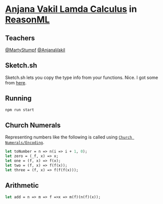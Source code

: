 # [Anjana Vakil Lamda Calculus](https://www.youtube.com/watch?v=QrywiG2q-QQ) in [ReasonML](https://reasonml.github.io)

## Teachers

[@MartyStumpf](https://www.twitter.com/@MartyStumpf)
[@AnjanaVakil](https://www.twitter.com/@AnjanaVakil)

## Sketch.sh

Sketch.sh lets you copy the type info from your functions. Nice. I got some from [here](https://sketch.sh/s/H8yH3oU8CNhBeiw5tG8mqM/).

## Running

```sh
npm run start
```

## Church Numerals

Representing numbers like the following is called using [`Church Numerals/Encoding`](https://en.wikipedia.org/wiki/Church_encoding).

```ocaml
let toNumber = n => n(i => i + 1, 0);
let zero = (_f, x) => x;
let one = (f, x) => f(x);
let two = (f, x) => f(f(x));
let three = (f, x) => f(f(f(x)));
```

## Arithmetic

```ocaml
let add = n => m => f =>x => m(f)(n(f)(x));
```
